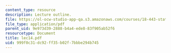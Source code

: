 ```yaml
---
content_type: resource
description: Lecture outline.
file: https://ol-ocw-studio-app-qa.s3.amazonaws.com/courses/18-443-statistics-for-applications-fall-2003/999f0c31dc92ff35b02f7bbbe294b745_lec14.pdf
file_type: application/pdf
parent_uid: 9e973d39-2888-b4a4-ede8-83f905ab52f6
resourcetype: Document
title: lec14.pdf
uid: 999f0c31-dc92-ff35-b02f-7bbbe294b745
---
```

